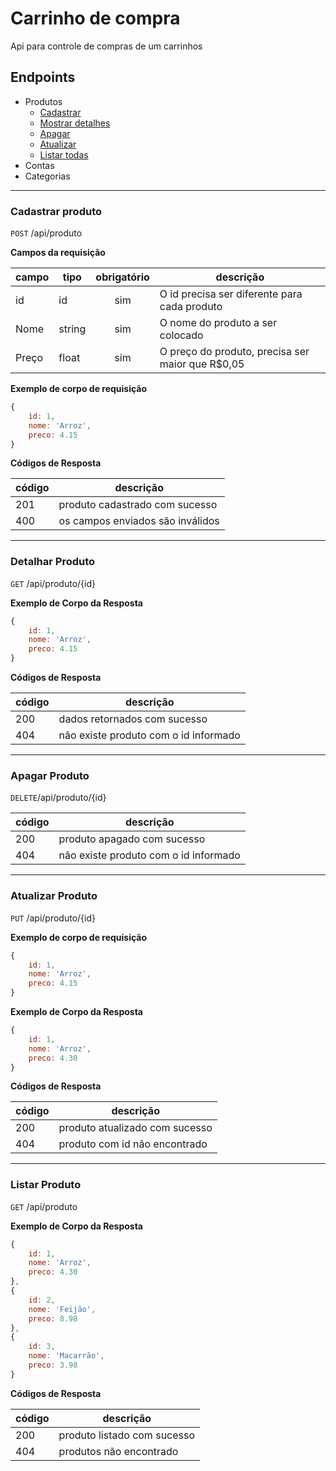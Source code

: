 # Carrinho de compra

Api para controle de compras de um carrinhos

## Endpoints

- Produtos
    - [Cadastrar](#cadastrar-produto)
    - [Mostrar detalhes](#detalhar-produto)
    - [Apagar](#apagar-produto)
    - [Atualizar](#detalhar-atualização)
    - [Listar todas](#listar-produto)
- Contas
- Categorias

---

### Cadastrar produto

`POST` /api/produto

**Campos da requisição**

| campo | tipo | obrigatório | descrição
|-------|------|:-------------:|---
| id | id | sim | O id precisa ser diferente para cada produto
| Nome | string | sim | O nome do produto a ser colocado
| Preço | float | sim | O preço do produto, precisa ser maior que R$0,05

**Exemplo de corpo de requisição**

```js
{
    id: 1,
    nome: 'Arroz',
    preco: 4.15
}
```

**Códigos de Resposta**

| código | descrição
|-|-
| 201 | produto cadastrado com sucesso
| 400 | os campos enviados são inválidos

---

### Detalhar Produto

`GET` /api/produto/{id}

**Exemplo de Corpo da Resposta**

```js
{
    id: 1,
    nome: 'Arroz',
    preco: 4.15
}
```

**Códigos de Resposta**

| código | descrição
|-|-
| 200 | dados retornados com sucesso
| 404 | não existe produto com o id informado

---

### Apagar Produto

`DELETE`/api/produto/{id}

| código | descrição
|-|-
| 200 | produto apagado com sucesso
| 404 | não existe produto com o id informado

---

### Atualizar Produto

`PUT` /api/produto/{id}


**Exemplo de corpo de requisição**

```js
{
    id: 1,
    nome: 'Arroz',
    preco: 4.15
}
```

**Exemplo de Corpo da Resposta**

```js
{
    id: 1,
    nome: 'Arroz',
    preco: 4.30
}
```

**Códigos de Resposta**

| código | descrição
|-|-
| 200 | produto atualizado com sucesso
| 404 | produto com id não encontrado

--- 

### Listar Produto

`GET` /api/produto

**Exemplo de Corpo da Resposta**

```js
{
    id: 1,
    nome: 'Arroz',
    preco: 4.30
},
{
    id: 2,
    nome: 'Feijão',
    preco: 8.98
},
{
    id: 3,
    nome: 'Macarrão',
    preco: 3.98
}
```

**Códigos de Resposta**

| código | descrição
|-|-
| 200 | produto listado com sucesso
| 404 | produtos não encontrado
